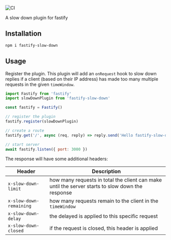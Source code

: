 ![CI](https://github.com/nearform/bench-template/actions/workflows/ci.yml/badge.svg?event=push)

A slow down plugin for fastify

## Installation

```bash
npm i fastify-slow-down
```

## Usage
Register the plugin.
This plugin will add an `onRequest` hook to slow down replies if a client (based on their IP address) has made too many multiple requests in the given `timeWindow`.
```js
import Fastify from 'fastify'
import slowDownPlugin from 'fastify-slow-down'

const fastify = Fastify()

// register the plugin
fastify.register(slowDownPlugin)

// create a route
fastify.get('/', async (req, reply) => reply.send('Hello fastify-slow-down!'))

// start server
await fastify.listen({ port: 3000 })
```

The response will have some additional headers:

| Header | Description |
|--------|-------------|
|`x-slow-down-limit`     | how many requests in total the client can make until the server starts to slow down the response
|`x-slow-down-remaining` | how many requests remain to the client in the `timeWindow`
|`x-slow-down-delay` | the delayed is applied to this specific request
|`x-slow-down-closed` | if the request is closed, this header is applied
